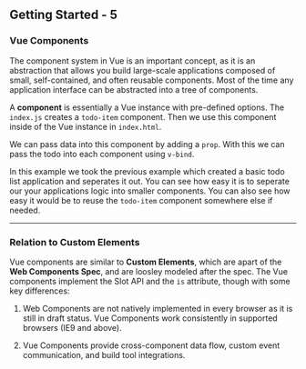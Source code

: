 ## Getting Started - 5 ##

### Vue Components ###
The component system in Vue is an important concept, as it is an abstraction that allows you build large-scale applications composed of small, self-contained, and often reusable components. Most of the time any application interface can be abstracted into a tree of components.

A **component** is essentially a Vue instance with pre-defined options. The `index.js` creates a `todo-item` component. Then we use this component inside of the Vue instance in `index.html`.

We can pass data into this component by adding a `prop`. With this we can pass the todo into each component using `v-bind`.

In this example we took the previous example which created a basic todo list application and seperates it out. You can see how easy it is to seperate our your applications logic into smaller components. You can also see how easy it would be to reuse the `todo-item` component somewhere else if 
needed.

---

### Relation to Custom Elements ###
Vue components are similar to **Custom Elements**, which are apart of the  **Web Components Spec**, and are loosley modeled after the spec. The Vue components implement the Slot API and the `is` attribute, though with some key differences:

1. Web Components are not natively implemented in every browser as it is still in draft status. Vue Components work consistently in supported browsers (IE9 and above).

2. Vue Components provide cross-component data flow, custom event communication, and build tool integrations.


